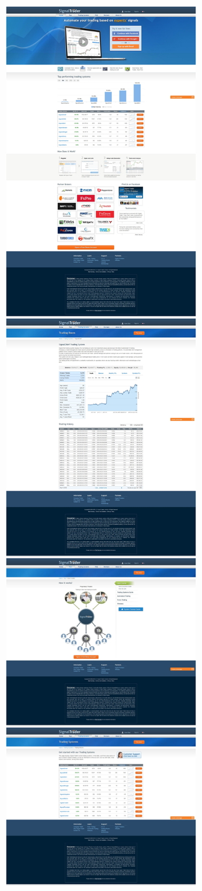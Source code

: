 ![homepage.jpg](homepage.jpg)
![system-performance.jpg](system-performance.jpg)
![tour.jpg](tour.jpg)
![trading-system.jpg](trading-system.jpg)
